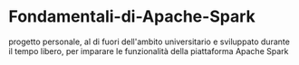 # Fondamentali-di-Apache-Spark
progetto personale, al di fuori dell'ambito universitario e sviluppato durante il tempo libero, per imparare le funzionalità della piattaforma Apache Spark
